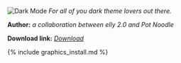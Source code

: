 ![Dark Mode](https://media.discordapp.net/attachments/703273063881375864/703436987192836116/dark_theme_banner.png)
*For all of you dark theme lovers out there.*

**Author:** *a collaboration between elly 2.0 and Pot Noodle*

 **Download link:** *[Download](https://drive.google.com/file/d/1Cz-1-8ozvdY8PM73cOwUZXhotgAgIUdQ/view?usp=sharing)*

{% include graphics_install.md %}
